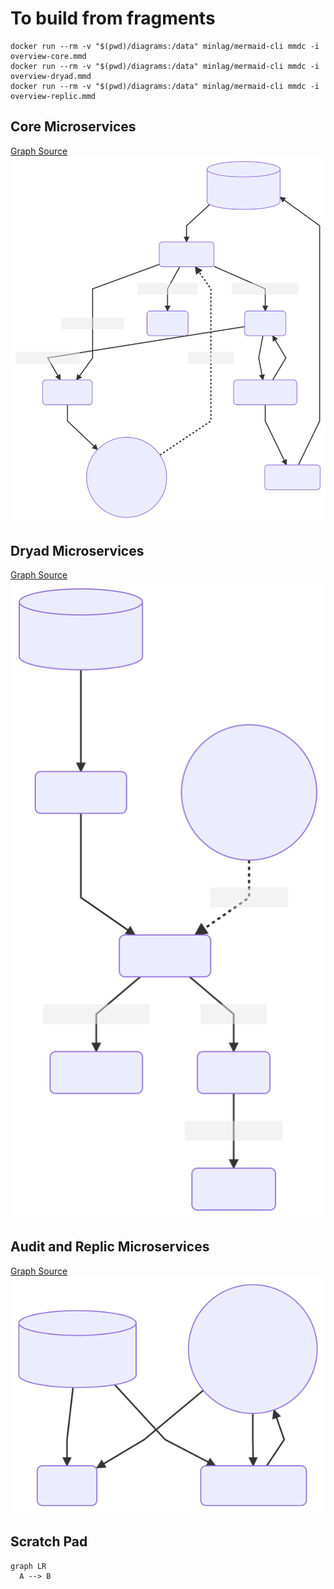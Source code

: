 # To build from fragments

```
docker run --rm -v "$(pwd)/diagrams:/data" minlag/mermaid-cli mmdc -i overview-core.mmd 
docker run --rm -v "$(pwd)/diagrams:/data" minlag/mermaid-cli mmdc -i overview-dryad.mmd
docker run --rm -v "$(pwd)/diagrams:/data" minlag/mermaid-cli mmdc -i overview-replic.mmd

```

## Core Microservices
[Graph Source](overview-core.mmd)
![](overview-core.mmd.svg)

## Dryad Microservices
[Graph Source](overview-mmd.mmd)
![](overview-dryad.mmd.svg)

## Audit and Replic Microservices
[Graph Source](overview-replic.mmd)
![](overview-replic.mmd.svg)

## Scratch Pad

```mermaid
graph LR
  A --> B
```